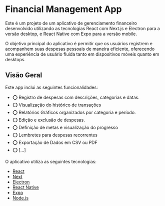 # Financial Management App

Este é um projeto de um aplicativo de gerenciamento financeiro desenvolvido utilizando as tecnologias React com Next.js e Electron para a versão desktop, e React Native com Expo para a versão mobile.

O objetivo principal do aplicativo é permitir que os usuários registrem e acompanhem suas despesas pessoais de maneira eficiente, oferecendo uma experiência de usuário fluida tanto em dispositivos móveis quanto em desktops.

## Visão Geral

Este app inclui as seguintes funcionalidades:
 - ⭕ Registro de despesas com descrições, categorias e datas.
 - ⭕ Visualização do histórico de transações
 - ⭕ Relatórios Gráficos organizados por categoria e período.
 - ⭕ Edição e exclusão de despesas.
 - ⭕ Definição de metas e visualização do progresso
 - ⭕ Lembretes para despesas recorrentes
 - ⭕ Exportação de Dados em CSV ou PDF
 - ⭕ [...]

O aplicativo utiliza as seguintes tecnologias:

- [React](https://reactjs.org/)
- [Next](https://nextjs.org/)
- [Electron](https://www.electronjs.org/)
- [React Native](https://reactnative.dev/)
- [Expo](https://expo.dev/)
- [Node.js](https://nodejs.org/)
